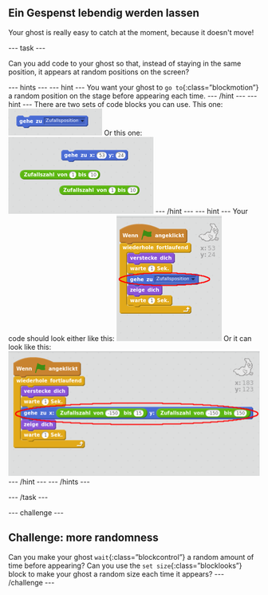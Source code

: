 ## Ein Gespenst lebendig werden lassen

Your ghost is really easy to catch at the moment, because it doesn't move!

\--- task \---

Can you add code to your ghost so that, instead of staying in the same position, it appears at random positions on the screen?

\--- hints \--- \--- hint \--- You want your ghost to `go to`{:class=”blockmotion”} a random position on the stage before appearing each time. \--- /hint \--- \--- hint \--- There are two sets of code blocks you can use. This one: ![screenshot](images/ghost-random-blocks-1.png) Or this one: ![screenshot](images/ghost-random-blocks-2.png) \--- /hint \--- \--- hint \--- Your code should look either like this: ![screenshot](images/ghost-random-code-1.png) Or it can look like this: ![screenshot](images/ghost-random-code-2.png) \--- /hint \--- \--- /hints \---

\--- /task \---

\--- challenge \---

## Challenge: more randomness

Can you make your ghost `wait`{:class=”blockcontrol”} a random amount of time before appearing? Can you use the `set size`{:class=”blocklooks”} block to make your ghost a random size each time it appears? \--- /challenge \---